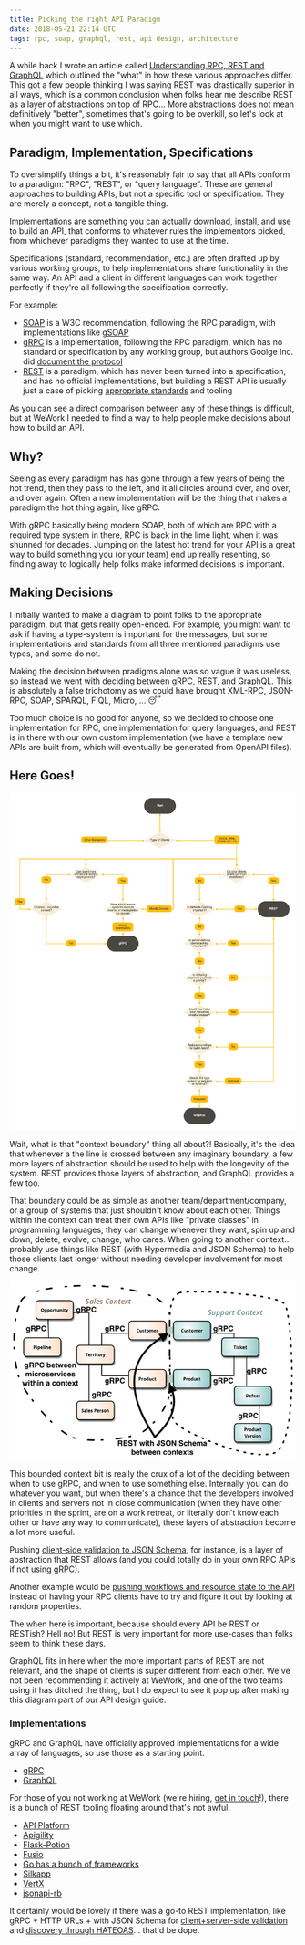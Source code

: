 ```yaml
---
title: Picking the right API Paradigm
date: 2018-05-21 22:14 UTC
tags: rpc, soap, graphql, rest, api design, architecture
---
```


A while back I wrote an article called [Understanding RPC, REST and GraphQL](https://blog.apisyouwonthate.com/understanding-rpc-rest-and-graphql-2f959aadebe7) which outlined the "what" in how these various approaches differ. This got a few people thinking I was saying REST was drastically superior in all ways, which is a common conclusion when folks hear me describe REST as a layer of abstractions on top of RPC... More abstractions does not mean definitively "better", sometimes that's going to be overkill, so let's look at when you might want to use which.

## Paradigm, Implementation, Specifications

To oversimplify things a bit, it's reasonably fair to say that all APIs conform to a paradigm: "RPC", "REST", or "query language". These are general approaches to building APIs, but not a specific tool or specification. They are merely a concept, not a tangible thing.

Implementations are something you can actually download, install, and use to build an API, that conforms to whatever rules the implementors picked, from whichever paradigms they wanted to use at the time.

Specifications (standard, recommendation, etc.) are often drafted up by various working groups, to help implementations share functionality in the same way. An API and a client in different languages can work together perfectly if they're all following the specification correctly.

For example:

- [SOAP](https://www.w3.org/TR/soap/) is a W3C recommendation, following the RPC paradigm, with implementations like [gSOAP](https://www.genivia.com/dev.html)
- [gRPC](https://grpc.io/) is a implementation, following the RPC paradigm, which has no standard or specification by any working group, but authors Goolge Inc. did [document the protocol](https://github.com/grpc/grpc/blob/master/doc/PROTOCOL-HTTP2.md)
- [REST](https://www.ics.uci.edu/~fielding/pubs/dissertation/top.htm) is a paradigm, which has never been turned into a specification, and has no official implementations, but building a REST API is usually just a case of picking [appropriate standards](http://standards.rest/) and tooling

As you can see a direct comparison between any of these things is difficult, but at WeWork I needed to find a way to help people make decisions about how to build an API.

## Why?

Seeing as every paradigm has has gone through a few years of being the hot trend, then they pass to the left, and it all circles around over, and over, and over again. Often a new implementation will be the thing that makes a paradigm the hot thing again, like gRPC.

With gRPC basically being modern SOAP, both of which are RPC with a required type system in there, RPC is back in the lime light, when it was shunned for decades. Jumping on the latest hot trend for your API is a great way to build something you (or your team) end up really resenting, so finding away to logically help folks make informed decisions is important.

## Making Decisions

I initially wanted to make a diagram to point folks to the appropriate paradigm, but that gets really open-ended. For example, you might want to ask if having a type-system is important for the messages, but some implementations and standards from all three mentioned paradigms use types, and some do not.

Making the decision between pradigms alone was so vague it was useless, so instead we went with deciding between gRPC, REST, and GraphQL. This is absolutely a false trichotomy as we could have brought XML-RPC, JSON-RPC, SOAP, SPARQL, FIQL, Micro, ... 😴

Too much choice is no good for anyone, so we decided to choose one implementation for RPC, one implementation for query languages, and REST is in there with our own custom implementation (we have a template new APIs are built from, which will eventually be generated from OpenAPI files).

## Here Goes!

[![Decision flow diagram for picking between gRPC, REST or GraphQL](images/article_images/2018-05-21-picking-a-paradigm/dfd.png)](images/article_images/2018-05-21-picking-a-paradigm/dfd.png)

Wait, what is that "context boundary" thing all about?! Basically, it's the idea that whenever a the line is crossed between any imaginary boundary, a few more layers of abstraction should be used to help with the longevity of the system. REST provides those layers of abstraction, and GraphQL provides a few too.

That boundary could be as simple as another team/department/company, or a group of systems that just shouldn't know about each other. Things within the context can treat their own APIs like "private classes" in programming languages, they can change whenever they want, spin up and down, delete, evolve, change, who cares. When going to another context... probably use things like REST (with Hypermedia and JSON Schema) to help those clients last longer without needing developer involvement for most change.

![](images/article_images/2018-05-21-picking-a-paradigm/bounded-context.png)

This bounded context bit is really the crux of a lot of the deciding between when to use gRPC, and when to use something else. Internally you can do whatever you want, but when there's a chance that the developers involved in clients and servers not in close communication (when they have other priorities in the sprint, are on a work retreat, or literally don't know each other or have any way to communicate), these layers of abstraction become a lot more useful.

Pushing [client-side validation to JSON Schema](https://blog.apisyouwonthate.com/the-many-amazing-uses-of-json-schema-client-side-validation-c78a11fbde45), for instance, is a layer of abstraction that REST allows (and you could totally do in your own RPC APIs if not using gRPC).

Another example would be [pushing workflows and resource state to the API](https://blog.apisyouwonthate.com/representing-state-in-rest-and-graphql-9194b291d127) instead of having your RPC clients have to try and figure it out by looking at random properties.

The when here is important, because should every API be REST or RESTish? Hell no! But REST is very important for more use-cases than folks seem to think these days.

GraphQL fits in here when the more important parts of REST are not relevant, and the shape of clients is super different from each other. We've not been recommending it actively at WeWork, and one of the two teams using it has ditched the thing, but I do expect to see it pop up after making this diagram part of our API design guide.

### Implementations

gRPC and GraphQL have officially approved implementations for a wide array of languages, so use those as a starting point.

- [gRPC](https://grpc.io/)
- [GraphQL](http://graphql.org/)

For those of you not working at WeWork (we're hiring, [get in touch](mailto:phil.sturgeon@wework.com)!), there is a bunch of REST tooling floating around that's not awful.

- [API Platform](https://api-platform.com/)
- [Apigility](https://www.apigility.org/)
- [Flask-Potion](https://github.com/biosustain/potion)
- [Fusio](http://fusio-project.org/)
- [Go has a bunch of frameworks](https://nordicapis.com/7-frameworks-to-build-a-rest-api-in-go/)
- [Silkapp](https://github.com/silkapp/rest)
- [VertX](https://vertx.io/docs/#web)
- [jsonapi-rb](https://github.com/jsonapi-rb/jsonapi-rb)

It certainly would be lovely if there was a go-to REST implementation, like gRPC + HTTP URLs + with JSON Schema for [client+server-side validation](https://blog.apisyouwonthate.com/the-many-amazing-uses-of-json-schema-client-side-validation-c78a11fbde45) and [discovery through HATEOAS](https://blog.apisyouwonthate.com/getting-started-with-json-hyper-schema-part-2-ca9d7ffdf6f6)... that'd be dope.
